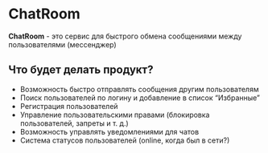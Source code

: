 # ChatRoom

**ChatRoom** - это сервис для быстрого обмена сообщениями между пользователями (мессенджер)

## Что будет делать продукт?

- Возможность быстро отправлять сообщения другим пользователям
- Поиск пользователей по логину и добавление в список “Избранные”
- Регистрация пользователей
- Управление пользовательскими правами (блокировка пользователей, запреты и т. д.)
- Возможность управлять уведомлениями для чатов
- Система статусов пользователей (online, когда был в сети?)